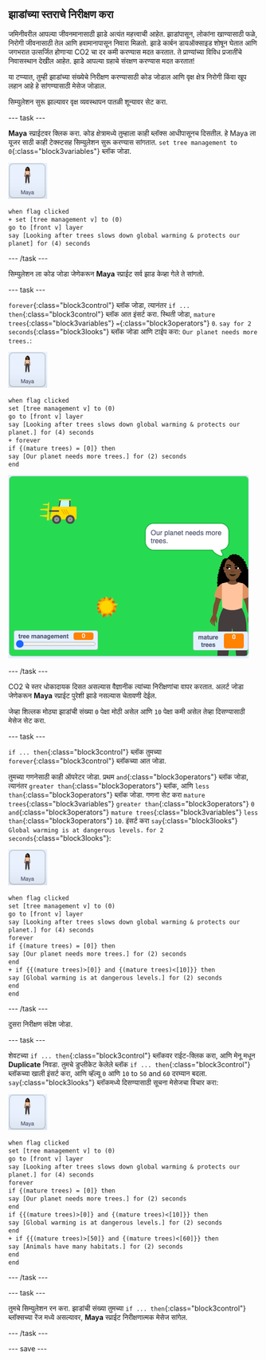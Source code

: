 ## झाडांच्या स्तराचे निरीक्षण करा

जमिनीवरील आपल्या जीवनमानासाठी झाडे अत्यंत महत्त्वाची आहेत. झाडांपासून, लोकांना खाण्यासाठी फळे, निरोगी जीवनासाठी तेल आणि हवामानापासून निवारा मिळतो. झाडे कार्बन डायऑक्साइड शोषून घेतात आणि जगभरात उत्सर्जित होणाऱ्या CO2 चा दर कमी करण्यास मदत करतात. ते प्राण्यांच्या विविध प्रजातींचे निवासस्थान देखील आहेत. झाडे आपल्या ग्रहाचे संरक्षण करण्यास मदत करतात!

या टप्प्यात, तुम्ही झाडांच्या संख्येचे निरीक्षण करण्यासाठी कोड जोडाल आणि वृक्ष क्षेत्र निरोगी किंवा खूप लहान आहे हे सांगण्यासाठी मेसेज जोडाल.

सिम्युलेशन सुरू झाल्यावर वृक्ष व्यवस्थापन पातळी शून्यावर सेट करा.

--- task ---

**Maya** स्प्राईटवर क्लिक करा. कोड क्षेत्रामध्ये तुम्हाला काही ब्लॉक्स आधीपासूनच दिसतील. हे Maya ला यूजर साठी काही टेक्स्टसह सिम्युलेशन सुरू करण्यास सांगतात. `set tree management to 0`{:class="block3variables"} ब्लॉक जोडा.

![Maya स्प्राईटची इमेज](images/maya-sprite.png)

```blocks3
when flag clicked
+ set [tree management v] to (0)
go to [front v] layer
say [Looking after trees slows down global warming & protects our planet] for (4) seconds
```

--- /task ---

सिम्युलेशन ला कोड जोडा जेणेकरून **Maya** स्प्राईट सर्व झाड केव्हा गेले ते सांगतो.

--- task ---

`forever`{:class="block3control"} ब्लॉक जोडा, त्यानंतर `if ... then`{:class="block3control"} ब्लॉक आत इंसर्ट करा. स्थिती जोडा, `mature trees`{:class="block3variables"} `=`{:class="block3operators"} `0`. `say for 2 seconds`{:class="block3looks"} ब्लॉक जोडा आणि टाईप करा: `Our planet needs more trees.`:

![Maya स्प्राईटची इमेज](images/maya-sprite.png)

```blocks3
when flag clicked
set [tree management v] to (0)
go to [front v] layer
say [Looking after trees slows down global warming & protects our planet.] for (4) seconds
+ forever
if {(mature trees) = [0]} then
say [Our planet needs more trees.] for (2) seconds
end
```

![गेलेल्या झाडांच्या मेसेजची इमेज](images/trees-gone-message.png)

--- /task ---

CO2 चे स्तर धोकादायक दिसत असल्यास वैज्ञानीक त्यांच्या निरीक्षणांचा वापर करतात. अलर्ट जोडा जेणेकरून **Maya** स्प्राईट पुरेशी झाडे नसल्यास चेतावणी देईल.

जेव्हा शिल्लक मोठ्या झाडांची संख्या `0` पेक्षा मोठी असेल आणि `10` पेक्षा कमी असेल तेव्हा दिसण्यासाठी मेसेज सेट करा.

--- task ---

`if ... then`{:class="block3control"} ब्लॉक तुमच्या `forever`{:class="block3control"} ब्लॉकच्या आत जोडा.

तुमच्या गणनेसाठी काही ऑपरेटर जोडा. प्रथम `and`{:class="block3operators"} ब्लॉक जोडा, त्यानंतर `greater than`{:class="block3operators"} ब्लॉक, आणि `less than`{:class="block3operators"} ब्लॉक जोडा. गणना सेट करा `mature trees`{:class="block3variables"} `greater than`{:class="block3operators"} `0` `and`{:class="block3operators"} `mature trees`{:class="block3variables"} `less than`{:class="block3operators"} `10`. इंसर्ट करा `say`{:class="block3looks"} `Global warming is at dangerous levels.` `for 2 seconds`{:class="block3looks"}:

![Maya स्प्राईटची इमेज](images/maya-sprite.png)

```blocks3
when flag clicked
set [tree management v] to (0)
go to [front v] layer
say [Looking after trees slows down global warming & protects our planet.] for (4) seconds
forever
if {(mature trees) = [0]} then
say [Our planet needs more trees.] for (2) seconds
end
+ if {{(mature trees)>[0]} and {(mature trees)<[10]}} then
say [Global warming is at dangerous levels.] for (2) seconds
end
end
```

--- /task ---

दुसरा निरीक्षण संदेश जोडा.

--- task ---

शेवटच्या `if ... then`{:class="block3control"} ब्लॉकवर राईट-क्लिक करा, आणि मेनू मधून **Duplicate** निवडा. तुमचे डुप्लीकेट केलेले ब्लॉक `if ... then`{:class="block3control"} ब्लॉकच्या खाली इंसर्ट करा, आणि व्हॅल्यू `0` आणि `10` to `50` and `60` दरम्यान बदला. `say`{:class="block3looks"} ब्लॉकमध्ये दिसण्यासाठी सूचना मेसेजचा विचार करा:

![Maya स्प्राईटची इमेज](images/maya-sprite.png)

```blocks3
when flag clicked
set [tree management v] to (0)
go to [front v] layer
say [Looking after trees slows down global warming & protects our planet.] for (4) seconds
forever
if {(mature trees) = [0]} then
say [Our planet needs more trees.] for (2) seconds
end
if {{(mature trees)>[0]} and {(mature trees)<[10]}} then
say [Global warming is at dangerous levels.] for (2) seconds
end
+ if {{(mature trees)>[50]} and {(mature trees)<[60]}} then
say [Animals have many habitats.] for (2) seconds
end
end
```

--- /task ---

--- task ---

तुमचे सिम्युलेशन रन करा. झाडांची संख्या तुमच्या `if ... then`{:class="block3control"} ब्लॉक्सच्या रेंज मध्ये असल्यावर, **Maya** स्प्राईट निरीक्षणात्मक मेसेज सांगेल.

--- /task ---

--- save ---

